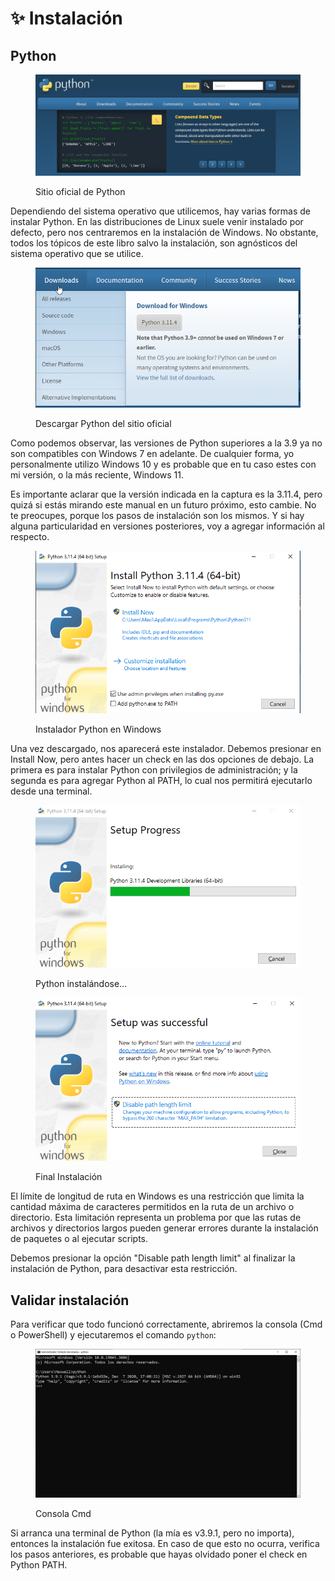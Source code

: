 # ✨ Instalación

## Python

<figure><img src="../.gitbook/assets/image (6).png" alt=""><figcaption><p>Sitio oficial de Python</p></figcaption></figure>

Dependiendo del sistema operativo que utilicemos, hay varias formas de instalar Python. En las distribuciones de Linux suele venir instalado por defecto, pero nos centraremos en la instalación de Windows. No obstante, todos los tópicos de este libro salvo la instalación, son agnósticos del sistema operativo que se utilice.

<figure><img src="../.gitbook/assets/image (8).png" alt=""><figcaption><p>Descargar Python del sitio oficial</p></figcaption></figure>

Como podemos observar, las versiones de Python superiores a la 3.9 ya no son compatibles con Windows 7 en adelante. De cualquier forma, yo personalmente utilizo Windows 10 y es probable que en tu caso estes con mi versión, o la más reciente, Windows 11.

Es importante aclarar que la versión indicada en la captura es la 3.11.4, pero quizá si estás mirando este manual en un futuro próximo, esto cambie. No te preocupes, porque los pasos de instalación son los mismos. Y si hay alguna particularidad en versiones posteriores, voy a agregar información al respecto.

<figure><img src="../.gitbook/assets/image (10).png" alt=""><figcaption><p>Instalador Python en Windows</p></figcaption></figure>

Una vez descargado, nos aparecerá este instalador. Debemos presionar en Install Now, pero antes hacer un check en las dos opciones de debajo. La primera es para instalar Python con privilegios de administración; y la segunda es para agregar Python al PATH, lo cual nos permitirá ejecutarlo desde una terminal.

<figure><img src="../.gitbook/assets/image (7).png" alt=""><figcaption><p>Python instalándose...</p></figcaption></figure>

<figure><img src="../.gitbook/assets/image (5).png" alt=""><figcaption><p>Final Instalación</p></figcaption></figure>

El límite de longitud de ruta en Windows es una restricción que limita la cantidad máxima de caracteres permitidos en la ruta de un archivo o directorio. Esta limitación representa un problema por que las rutas de archivos y directorios largos pueden generar errores durante la instalación de paquetes o al ejecutar scripts.

Debemos presionar la opción "Disable path length limit" al finalizar la instalación de Python, para desactivar esta restricción.

## Validar instalación

Para verificar que todo funcionó correctamente, abriremos la consola (Cmd o PowerShell) y ejecutaremos el comando `python`:

<figure><img src="../.gitbook/assets/image (4).png" alt=""><figcaption><p>Consola Cmd</p></figcaption></figure>

Si arranca una terminal de Python (la mía es v3.9.1, pero no importa), entonces la instalación fue exitosa. En caso de que esto no ocurra, verifica los pasos anteriores, es probable que hayas olvidado poner el check en Python PATH.

